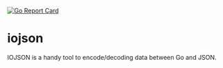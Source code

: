[![Go Report Card](https://goreportcard.com/badge/github.com/junhsieh/iojson)](https://goreportcard.com/report/github.com/junhsieh/iojson)

# iojson
IOJSON is a handy tool to encode/decoding data between Go and JSON.
